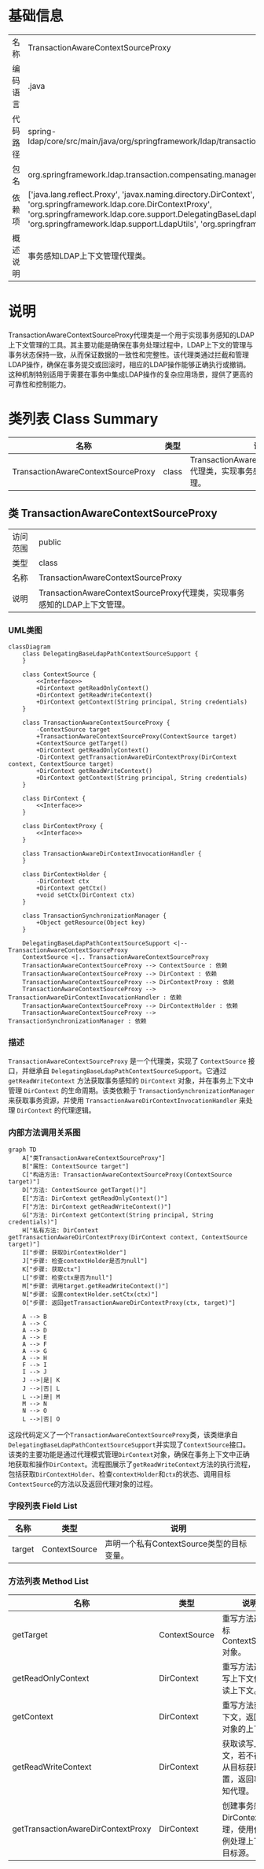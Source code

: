 # 基础信息

|      |      |
|------|------|
| 名称 | TransactionAwareContextSourceProxy |
| 编码语言 | .java |
| 代码路径 | spring-ldap/core/src/main/java/org/springframework/ldap/transaction/compensating/manager/TransactionAwareContextSourceProxy.java |
| 包名 | org.springframework.ldap.transaction.compensating.manager |
| 依赖项 | ['java.lang.reflect.Proxy', 'javax.naming.directory.DirContext', 'org.springframework.ldap.core.ContextSource', 'org.springframework.ldap.core.DirContextProxy', 'org.springframework.ldap.core.support.DelegatingBaseLdapPathContextSourceSupport', 'org.springframework.ldap.support.LdapUtils', 'org.springframework.transaction.support.TransactionSynchronizationManager'] |
| 概述说明 | 事务感知LDAP上下文管理代理类。 |

# 说明

TransactionAwareContextSourceProxy代理类是一个用于实现事务感知的LDAP上下文管理的工具。其主要功能是确保在事务处理过程中，LDAP上下文的管理与事务状态保持一致，从而保证数据的一致性和完整性。该代理类通过拦截和管理LDAP操作，确保在事务提交或回滚时，相应的LDAP操作能够正确执行或撤销。这种机制特别适用于需要在事务中集成LDAP操作的复杂应用场景，提供了更高的可靠性和控制能力。

# 类列表 Class Summary

| 名称   | 类型  | 说明 |
|-------|------|-------------|
| TransactionAwareContextSourceProxy | class | TransactionAwareContextSourceProxy代理类，实现事务感知的LDAP上下文管理。 |



## 类 TransactionAwareContextSourceProxy

|      |      |
|------|------|
| 访问范围 | public |
| 类型 | class |
| 名称 | TransactionAwareContextSourceProxy |
| 说明 | TransactionAwareContextSourceProxy代理类，实现事务感知的LDAP上下文管理。 |


### UML类图

```mermaid
classDiagram
    class DelegatingBaseLdapPathContextSourceSupport {
    }

    class ContextSource {
        <<Interface>>
        +DirContext getReadOnlyContext()
        +DirContext getReadWriteContext()
        +DirContext getContext(String principal, String credentials)
    }

    class TransactionAwareContextSourceProxy {
        -ContextSource target
        +TransactionAwareContextSourceProxy(ContextSource target)
        +ContextSource getTarget()
        +DirContext getReadOnlyContext()
        -DirContext getTransactionAwareDirContextProxy(DirContext context, ContextSource target)
        +DirContext getReadWriteContext()
        +DirContext getContext(String principal, String credentials)
    }

    class DirContext {
        <<Interface>>
    }

    class DirContextProxy {
        <<Interface>>
    }

    class TransactionAwareDirContextInvocationHandler {
    }

    class DirContextHolder {
        -DirContext ctx
        +DirContext getCtx()
        +void setCtx(DirContext ctx)
    }

    class TransactionSynchronizationManager {
        +Object getResource(Object key)
    }

    DelegatingBaseLdapPathContextSourceSupport <|-- TransactionAwareContextSourceProxy
    ContextSource <|.. TransactionAwareContextSourceProxy
    TransactionAwareContextSourceProxy --> ContextSource : 依赖
    TransactionAwareContextSourceProxy --> DirContext : 依赖
    TransactionAwareContextSourceProxy --> DirContextProxy : 依赖
    TransactionAwareContextSourceProxy --> TransactionAwareDirContextInvocationHandler : 依赖
    TransactionAwareContextSourceProxy --> DirContextHolder : 依赖
    TransactionAwareContextSourceProxy --> TransactionSynchronizationManager : 依赖
```

### 描述
`TransactionAwareContextSourceProxy` 是一个代理类，实现了 `ContextSource` 接口，并继承自 `DelegatingBaseLdapPathContextSourceSupport`。它通过 `getReadWriteContext` 方法获取事务感知的 `DirContext` 对象，并在事务上下文中管理 `DirContext` 的生命周期。该类依赖于 `TransactionSynchronizationManager` 来获取事务资源，并使用 `TransactionAwareDirContextInvocationHandler` 来处理 `DirContext` 的代理逻辑。


### 内部方法调用关系图

```mermaid
graph TD
    A["类TransactionAwareContextSourceProxy"]
    B["属性: ContextSource target"]
    C["构造方法: TransactionAwareContextSourceProxy(ContextSource target)"]
    D["方法: ContextSource getTarget()"]
    E["方法: DirContext getReadOnlyContext()"]
    F["方法: DirContext getReadWriteContext()"]
    G["方法: DirContext getContext(String principal, String credentials)"]
    H["私有方法: DirContext getTransactionAwareDirContextProxy(DirContext context, ContextSource target)"]
    I["步骤: 获取DirContextHolder"]
    J["步骤: 检查contextHolder是否为null"]
    K["步骤: 获取ctx"]
    L["步骤: 检查ctx是否为null"]
    M["步骤: 调用target.getReadWriteContext()"]
    N["步骤: 设置contextHolder.setCtx(ctx)"]
    O["步骤: 返回getTransactionAwareDirContextProxy(ctx, target)"]

    A --> B
    A --> C
    A --> D
    A --> E
    A --> F
    A --> G
    A --> H
    F --> I
    I --> J
    J -->|是| K
    J -->|否| L
    L -->|是| M
    M --> N
    N --> O
    L -->|否| O
```

这段代码定义了一个`TransactionAwareContextSourceProxy`类，该类继承自`DelegatingBaseLdapPathContextSourceSupport`并实现了`ContextSource`接口。该类的主要功能是通过代理模式管理`DirContext`对象，确保在事务上下文中正确地获取和操作`DirContext`。流程图展示了`getReadWriteContext`方法的执行流程，包括获取`DirContextHolder`、检查`contextHolder`和`ctx`的状态、调用目标`ContextSource`的方法以及返回代理对象的过程。

### 字段列表 Field List

| 名称  | 类型  | 说明 |
|-------|-------|------|
| target | ContextSource | 声明一个私有ContextSource类型的目标变量。 |

### 方法列表 Method List

| 名称  | 类型  | 说明 |
|-------|-------|------|
| getTarget | ContextSource | 重写方法返回目标ContextSource对象。 |
| getReadOnlyContext | DirContext | 重写方法返回读写上下文作为只读上下文。 |
| getContext | DirContext | 重写方法获取上下文，返回目标对象的上下文。 |
| getReadWriteContext | DirContext | 获取读写上下文，若不存在则从目标获取并设置，返回事务感知代理。 |
| getTransactionAwareDirContextProxy | DirContext | 创建事务感知的DirContext代理，使用代理实例处理上下文和目标源。 |




